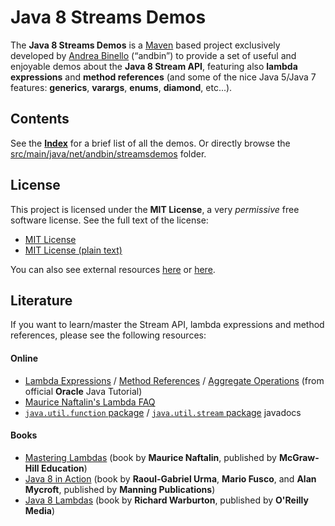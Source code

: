# Java 8 Streams Demos

The **Java 8 Streams Demos** is a [Maven](https://maven.apache.org "Apache Maven") based project exclusively developed by [Andrea Binello](http://www.andbin.net) (&ldquo;andbin&rdquo;) to provide a set of useful and enjoyable demos about the **Java 8 Stream API**, featuring also **lambda expressions** and **method references** (and some of the nice Java 5/Java 7 features: **generics**, **varargs**, **enums**, **diamond**, etc...).

## Contents

See the [**Index**](INDEX.md) for a brief list of all the demos. Or directly browse the [src/main/java/net/andbin/streamsdemos](src/main/java/net/andbin/streamsdemos) folder.

## License

This project is licensed under the **MIT License**, a very *permissive* free software license. See the full text of the license:

* [MIT License](MIT-LICENSE.md)
* [MIT License (plain text)](MIT-LICENSE.txt)

You can also see external resources [here](http://opensource.org/licenses/MIT "The MIT License (MIT) | Open Source Initiative") or [here](http://choosealicense.com/licenses/mit/ "MIT License - Choose a License").

## Literature

If you want to learn/master the Stream API, lambda expressions and method references, please see the following resources:

#### Online

* [Lambda Expressions](https://docs.oracle.com/javase/tutorial/java/javaOO/lambdaexpressions.html) / [Method References](https://docs.oracle.com/javase/tutorial/java/javaOO/methodreferences.html) / [Aggregate Operations](https://docs.oracle.com/javase/tutorial/collections/streams/index.html) (from official **Oracle** Java Tutorial)
* [Maurice Naftalin's Lambda FAQ](http://www.lambdafaq.org)
* [`java.util.function` package](https://docs.oracle.com/javase/8/docs/api/java/util/function/package-summary.html) / [`java.util.stream` package](https://docs.oracle.com/javase/8/docs/api/java/util/stream/package-summary.html) javadocs

#### Books

* [Mastering Lambdas](https://www.mhprofessional.com/9780071829625-usa-mastering-lambdas-group) (book by **Maurice Naftalin**, published by **McGraw-Hill Education**)
* [Java 8 in Action](https://www.manning.com/books/java-8-in-action) (book by **Raoul-Gabriel Urma**, **Mario Fusco**, and **Alan Mycroft**, published by **Manning Publications**)
* [Java 8 Lambdas](http://shop.oreilly.com/product/0636920030713.do) (book by **Richard Warburton**, published by **O'Reilly Media**)
